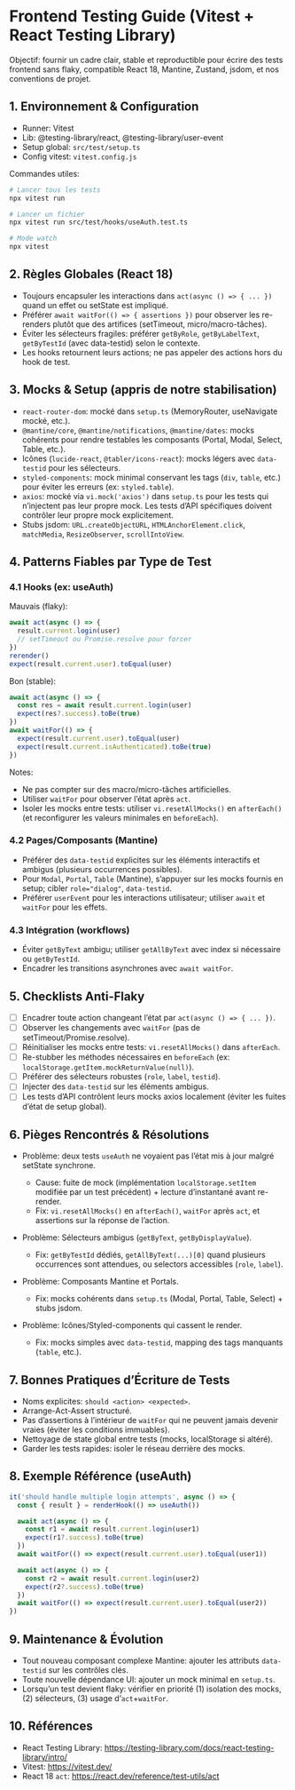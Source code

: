# Frontend Testing Guide (Vitest + React Testing Library)

Objectif: fournir un cadre clair, stable et reproductible pour écrire des tests frontend sans flaky, compatible React 18, Mantine, Zustand, jsdom, et nos conventions de projet.

## 1. Environnement & Configuration

- Runner: Vitest
- Lib: @testing-library/react, @testing-library/user-event
- Setup global: `src/test/setup.ts`
- Config vitest: `vitest.config.js`

Commandes utiles:

```bash
# Lancer tous les tests
npx vitest run

# Lancer un fichier
npx vitest run src/test/hooks/useAuth.test.ts

# Mode watch
npx vitest
```

## 2. Règles Globales (React 18)

- Toujours encapsuler les interactions dans `act(async () => { ... })` quand un effet ou setState est impliqué.
- Préférer `await waitFor(() => { assertions })` pour observer les re-renders plutôt que des artifices (setTimeout, micro/macro-tâches).
- Éviter les sélecteurs fragiles: préférer `getByRole`, `getByLabelText`, `getByTestId` (avec data-testid) selon le contexte.
- Les hooks retournent leurs actions; ne pas appeler des actions hors du hook de test.

## 3. Mocks & Setup (appris de notre stabilisation)

- `react-router-dom`: mocké dans `setup.ts` (MemoryRouter, useNavigate mocké, etc.).
- `@mantine/core`, `@mantine/notifications`, `@mantine/dates`: mocks cohérents pour rendre testables les composants (Portal, Modal, Select, Table, etc.).
- Icônes (`lucide-react`, `@tabler/icons-react`): mocks légers avec `data-testid` pour les sélecteurs.
- `styled-components`: mock minimal conservant les tags (`div`, `table`, etc.) pour éviter les erreurs (ex: `styled.table`).
- `axios`: mocké via `vi.mock('axios')` dans `setup.ts` pour les tests qui n’injectent pas leur propre mock. Les tests d’API spécifiques doivent contrôler leur propre mock explicitement.
- Stubs jsdom: `URL.createObjectURL`, `HTMLAnchorElement.click`, `matchMedia`, `ResizeObserver`, `scrollIntoView`.

## 4. Patterns Fiables par Type de Test

### 4.1 Hooks (ex: useAuth)

Mauvais (flaky):
```ts
await act(async () => {
  result.current.login(user)
  // setTimeout ou Promise.resolve pour forcer
})
rerender()
expect(result.current.user).toEqual(user)
```

Bon (stable):
```ts
await act(async () => {
  const res = await result.current.login(user)
  expect(res?.success).toBe(true)
})
await waitFor(() => {
  expect(result.current.user).toEqual(user)
  expect(result.current.isAuthenticated).toBe(true)
})
```

Notes:
- Ne pas compter sur des macro/micro-tâches artificielles.
- Utiliser `waitFor` pour observer l’état après `act`.
- Isoler les mocks entre tests: utiliser `vi.resetAllMocks()` en `afterEach()` (et reconfigurer les valeurs minimales en `beforeEach`).

### 4.2 Pages/Composants (Mantine)

- Préférer des `data-testid` explicites sur les éléments interactifs et ambigus (plusieurs occurrences possibles).
- Pour `Modal`, `Portal`, `Table` (Mantine), s’appuyer sur les mocks fournis en setup; cibler `role="dialog"`, `data-testid`.
- Préférer `userEvent` pour les interactions utilisateur; utiliser `await` et `waitFor` pour les effets.

### 4.3 Intégration (workflows)

- Éviter `getByText` ambigu; utiliser `getAllByText` avec index si nécessaire ou `getByTestId`.
- Encadrer les transitions asynchrones avec `await waitFor`.

## 5. Checklists Anti-Flaky

- [ ] Encadrer toute action changeant l’état par `act(async () => { ... })`.
- [ ] Observer les changements avec `waitFor` (pas de setTimeout/Promise.resolve).
- [ ] Réinitialiser les mocks entre tests: `vi.resetAllMocks()` dans `afterEach`.
- [ ] Re-stubber les méthodes nécessaires en `beforeEach` (ex: `localStorage.getItem.mockReturnValue(null)`).
- [ ] Préférer des sélecteurs robustes (`role`, `label`, `testid`).
- [ ] Injecter des `data-testid` sur les éléments ambigus.
- [ ] Les tests d’API contrôlent leurs mocks axios localement (éviter les fuites d’état de setup global).

## 6. Pièges Rencontrés & Résolutions

- Problème: deux tests `useAuth` ne voyaient pas l’état mis à jour malgré setState synchrone.
  - Cause: fuite de mock (implémentation `localStorage.setItem` modifiée par un test précédent) + lecture d’instantané avant re-render.
  - Fix: `vi.resetAllMocks()` en `afterEach()`, `waitFor` après `act`, et assertions sur la réponse de l’action.

- Problème: Sélecteurs ambigus (`getByText`, `getByDisplayValue`).
  - Fix: `getByTestId` dédiés, `getAllByText(...)[0]` quand plusieurs occurrences sont attendues, ou selectors accessibles (`role`, `label`).

- Problème: Composants Mantine et Portals.
  - Fix: mocks cohérents dans `setup.ts` (Modal, Portal, Table, Select) + stubs jsdom.

- Problème: Icônes/Styled-components qui cassent le render.
  - Fix: mocks simples avec `data-testid`, mapping des tags manquants (`table`, etc.).

## 7. Bonnes Pratiques d’Écriture de Tests

- Noms explicites: `should <action> <expected>`.
- Arrange-Act-Assert structuré.
- Pas d’assertions à l’intérieur de `waitFor` qui ne peuvent jamais devenir vraies (éviter les conditions immuables).
- Nettoyage de state global entre tests (mocks, localStorage si altéré).
- Garder les tests rapides: isoler le réseau derrière des mocks.

## 8. Exemple Référence (useAuth)

```ts
it('should handle multiple login attempts', async () => {
  const { result } = renderHook(() => useAuth())

  await act(async () => {
    const r1 = await result.current.login(user1)
    expect(r1?.success).toBe(true)
  })
  await waitFor(() => expect(result.current.user).toEqual(user1))

  await act(async () => {
    const r2 = await result.current.login(user2)
    expect(r2?.success).toBe(true)
  })
  await waitFor(() => expect(result.current.user).toEqual(user2))
})
```

## 9. Maintenance & Évolution

- Tout nouveau composant complexe Mantine: ajouter les attributs `data-testid` sur les contrôles clés.
- Toute nouvelle dépendance UI: ajouter un mock minimal en `setup.ts`.
- Lorsqu’un test devient flaky: vérifier en priorité (1) isolation des mocks, (2) sélecteurs, (3) usage d’`act`+`waitFor`.

## 10. Références

- React Testing Library: https://testing-library.com/docs/react-testing-library/intro/
- Vitest: https://vitest.dev/
- React 18 `act`: https://react.dev/reference/test-utils/act
